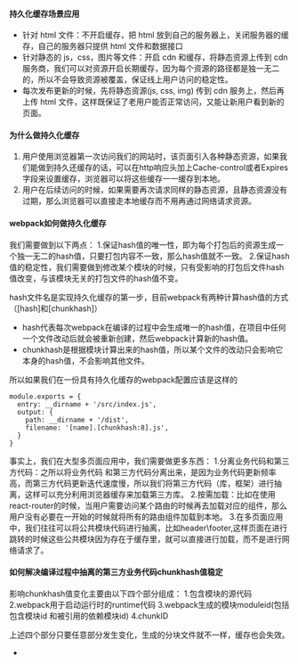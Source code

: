 
#### 持久化缓存场景应用
- 针对 html 文件：不开启缓存，把 html 放到自己的服务器上，关闭服务器的缓存，自己的服务器只提供 html 文件和数据接口
- 针对静态的 js，css，图片等文件：开启 cdn 和缓存，将静态资源上传到 cdn 服务商，我们可以对资源开启长期缓存，因为每个资源的路径都是独一无二的，所以不会导致资源被覆盖，保证线上用户访问的稳定性。
- 每次发布更新的时候，先将静态资源(js, css, img) 传到 cdn 服务上，然后再上传 html 文件，这样既保证了老用户能否正常访问，又能让新用户看到新的页面。

#### 为什么做持久化缓存
1. 用户使用浏览器第一次访问我们的网站时，该页面引入各种静态资源，如果我们能做到持久还缓存的话，可以在http响应头加上Cache-control或者Expires字段来设置缓存，浏览器可以将这些缓存一一缓存到本地。
2. 用户在后续访问的时候，如果需要再次请求同样的静态资源，且静态资源没有过期，那么浏览器可以直接走本地缓存而不用再通过网络请求资源。

#### webpack如何做持久化缓存
我们需要做到以下两点：
1.保证hash值的唯一性，即为每个打包后的资源生成一个独一无二的hash值，只要打包内容不一致，那么hash值就不一致。
2.保证hash值的稳定性，我们需要做到修改某个模块的时候，只有受影响的打包后文件hash值改变，与该模块无关的打包文件的hash值不变。

hash文件名是实现持久化缓存的第一步，目前webpack有两种计算hash值的方式（[hash]和[chunkhash]）
- hash代表每次webpack在编译的过程中会生成唯一的hash值，在项目中任何一个文件改动后就会被重新创建，然后webpack计算新的hash值。
- chunkhash是根据模块计算出来的hash值，所以某个文件的改动只会影响它本身的hash值，不会影响其他文件。

所以如果我们在一份具有持久化缓存的webpack配置应该是这样的
```
module.exports = {
  entry: __dirname + '/src/index.js',
  output: {
    path: __dirname + '/dist',
    filename: '[name].[chunkhash:8].js',
  }
}
```
事实上，我们在大型多页面应用中，我们需要做更多东西：
1.分离业务代码和第三方代码：之所以将业务代码 和第三方代码分离出来，是因为业务代码更新频率高，而第三方代码更新迭代速度慢，所以我们将第三方代码（库，框架）进行抽离，这样可以充分利用浏览器缓存来加载第三方库。
2.按需加载：比如在使用react-router的时候，当用户需要访问某个路由的时候再去加载对应的组件，那么用户没有必要在一开始的时候就将所有的路由组件加载到本地。
3.在多页面应用中，我们往往可以将公共模块代码进行抽离，比如header\footer,这样页面在进行跳转的时候这些公共模块因为存在于缓存里，就可以直接进行加载，而不是进行网络请求了。


#### 如何解决编译过程中抽离的第三方业务代码chunkhash值稳定
影响chunkhash值变化主要由以下四个部分组成：
1.包含模块的源代码
2.webpack用于启动运行时的runtime代码
3.webpack生成的模块moduleid(包括包含模块id 和被引用的依赖模块id)
4.chunkID

上述四个部分只要任意部分发生变化，生成的分块文件就不一样，缓存也会失效。










































































-
